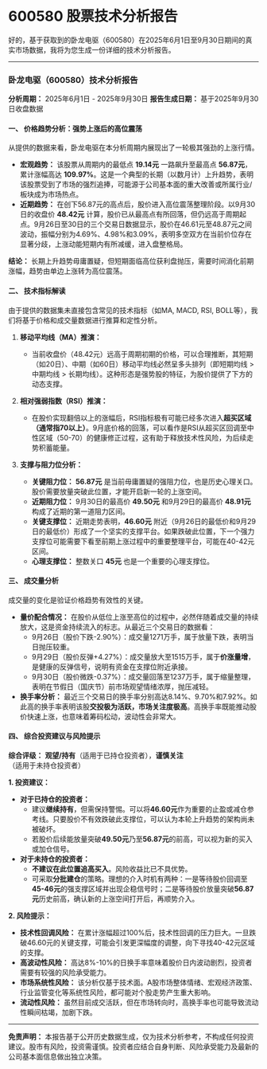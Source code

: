 # 600580 股票技术分析报告

好的，基于获取到的卧龙电驱（600580）在2025年6月1日至9月30日期间的真实市场数据，我将为您生成一份详细的技术分析报告。

---

### **卧龙电驱（600580）技术分析报告**
**分析周期：** 2025年6月1日 - 2025年9月30日
**报告生成日期：** 基于2025年9月30日收盘数据

#### **一、 价格趋势分析：强势上涨后的高位震荡**

从提供的数据来看，卧龙电驱在本分析周期内展现出了一轮极其强劲的上涨行情。

*   **宏观趋势：** 该股票从周期内的最低点 **19.14元** 一路飙升至最高点 **56.87元**，累计涨幅高达 **109.97%**。这是一个典型的长期（以数月计）上升趋势，表明该股票受到了市场的强烈追捧，可能源于公司基本面的重大改善或所属行业/板块成为市场热点。
*   **近期趋势：** 在创下56.87元的高点后，股价进入高位震荡整理阶段。以9月30日的收盘价 **48.42元** 计算，股价已从最高点有所回落，但仍远高于周期起点。9月26日至30日的三个交易日数据显示，股价在46.61元至48.87元之间波动，振幅分别为4.69%、4.98%和3.09%，表明多空双方在当前价位存在显著分歧，上涨动能短期内有所减缓，进入盘整格局。

**结论：** 长期上升趋势毋庸置疑，但短期面临高位获利盘抛压，需要时间消化前期涨幅，趋势由单边上涨转为高位震荡。

#### **二、 技术指标解读**

由于提供的数据集未直接包含常见的技术指标（如MA, MACD, RSI, BOLL等），我们将基于价格和成交量数据进行推算和定性分析。

1.  **移动平均线（MA）推演：**
    *   当前收盘价（48.42元）远高于周期初期的价格，可以合理推断，其短期（如20日）、中期（如60日）移动平均线必然呈多头排列（即短期均线 > 中期均线 > 长期均线）。这种形态是强势股的特征，为股价提供了下方的动态支撑。

2.  **相对强弱指数（RSI）推演：**
    *   在股价实现翻倍以上的涨幅后，RSI指标极有可能已经多次进入**超买区域（通常指70以上）**。9月底价格的回落，可以看作是RSI从超买区回调至中性区域（50-70）的健康修正过程，这有助于释放技术性风险，为后续走势积蓄能量。

3.  **支撑与阻力位分析：**
    *   **关键阻力位：** **56.87元** 是当前毋庸置疑的强阻力位，也是历史心理关口。股价需要放量突破此位置，才能开启新一轮的上涨空间。
    *   **近期阻力位：** 9月30日的最高价 **49.50元** 和9月29日的最高价 **48.91元** 构成了近期的第一道阻力区间。
    *   **关键支撑位：** 近期走势表明，**46.60元** 附近（9月26日的最低价和9月29日的最低价）形成了一个坚实的支撑平台。如果跌破此位置，下一个强力支撑位可能需要下看至前期上涨过程中的重要整理平台，可能在40-42元区间。
    *   **心理支撑位：** 整数关口 **45元** 也是一个重要的心理支撑位。

#### **三、 成交量分析**

成交量的变化是验证价格趋势有效性的关键。

*   **量价配合情况：** 在股价从低位上涨至高位的过程中，必然伴随着成交量的持续放大，这是资金持续流入的标志。从最近三个交易日的数据看：
    *   9月26日（股价下跌-2.90%）：成交量1271万手，属于放量下跌，表明当日抛压较重。
    *   9月29日（股价反弹+4.27%）：成交量放大至1515万手，属于**价涨量增**，是健康的反弹信号，说明有资金在支撑位附近承接。
    *   9月30日（股价微跌-0.37%）：成交量回落至1237万手，属于缩量整理，表明在节假日（国庆节）前市场观望情绪浓厚，抛压减轻。
*   **换手率分析：** 最近三个交易日的换手率分别高达8.14%、9.70%和7.92%。如此高的换手率表明该股**交投极为活跃，市场关注度极高**。高换手率既能推动股价快速上涨，也意味着筹码松动，波动性会非常大。

#### **四、 综合投资建议与风险提示**

**综合评级：** **观望/持有**（适用于已持仓投资者），**谨慎关注**（适用于未持仓投资者）

**1. 投资建议：**

*   **对于已持仓的投资者：**
    *   建议**继续持有**，但需保持警惕。可以将**46.60元**作为重要的止盈或减仓参考线。只要股价不有效跌破此支撑位，可以认为本轮上升趋势的架构尚未被破坏。
    *   若股价后续能放量突破**49.50元**乃至**56.87元**的前高，可以视为新的买入或加仓信号。
*   **对于未持仓的投资者：**
    *   **不建议在此位置追高买入**。风险收益比已不具优势。
    *   可采取**分批建仓**的策略。理想的介入时机有两种：一是等待股价回调至**45-46元**的强支撑区域并出现企稳信号时；二是等待股价放量突破**56.87元**历史前高，确认新的上涨空间打开后，再顺势介入。

**2. 风险提示：**

*   **技术性回调风险：** 在累计涨幅超过100%后，技术性回调的压力巨大。一旦跌破46.60元的关键支撑，可能会引发更深幅度的调整，向下寻找40-42元区域的支撑。
*   **高波动性风险：** 高达8%-10%的日换手率意味着股价日内波动剧烈，投资者需要有较强的风险承受能力。
*   **市场系统性风险：** 该分析仅基于技术面。A股市场整体情绪、宏观经济政策、行业监管变化等系统性风险，都可能对个股走势产生重大影响。
*   **流动性风险：** 虽然目前成交活跃，但在市场转向时，高换手率也可能导致流动性瞬间枯竭，加剧下跌。

---
**免责声明：** 本报告基于公开历史数据生成，仅为技术分析参考，不构成任何投资建议。股市有风险，投资需谨慎。投资者应结合自身判断、风险承受能力及最新的公司基本面信息做出独立决策。